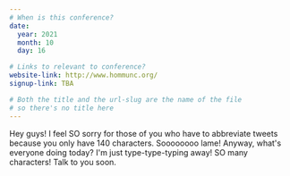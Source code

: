 ```yaml
---
# When is this conference?
date:
  year: 2021
  month: 10
  day: 16

# Links to relevant to conference?
website-link: http://www.hommunc.org/
signup-link: TBA

# Both the title and the url-slug are the name of the file
# so there's no title here
---
```


Hey guys! I feel SO sorry for those of you who have to abbreviate tweets because you only have 140 characters. Soooooooo lame! 
Anyway, what's everyone doing today? I'm just type-type-typing away! SO many characters! Talk to you soon.

